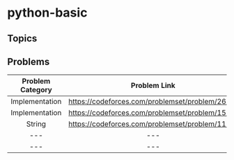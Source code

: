 # python-basic

## Topics

## Problems

| Problem Category | Problem Link | Difficulty Level |
| :---: | :---: | :---: |
| Implementation | https://codeforces.com/problemset/problem/263/A | 1 |
| Implementation | https://codeforces.com/problemset/problem/155/A | 1 |
| String | https://codeforces.com/problemset/problem/112/A | 1 |
| --- | --- | --- |
| --- | --- | --- |
